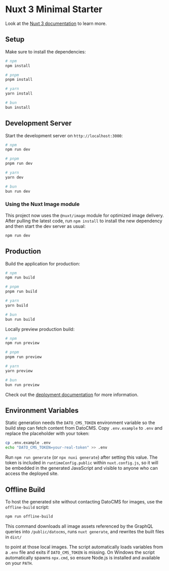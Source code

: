 # Nuxt 3 Minimal Starter

Look at the [Nuxt 3 documentation](https://nuxt.com/docs/getting-started/introduction) to learn more.

## Setup

Make sure to install the dependencies:

```bash
# npm
npm install

# pnpm
pnpm install

# yarn
yarn install

# bun
bun install
```

## Development Server

Start the development server on `http://localhost:3000`:

```bash
# npm
npm run dev

# pnpm
pnpm run dev

# yarn
yarn dev

# bun
bun run dev
```

### Using the Nuxt Image module

This project now uses the `@nuxt/image` module for optimized image delivery.
After pulling the latest code, run `npm install` to install the new dependency
and then start the dev server as usual:

```bash
npm run dev
```

## Production

Build the application for production:

```bash
# npm
npm run build

# pnpm
pnpm run build

# yarn
yarn build

# bun
bun run build
```

Locally preview production build:

```bash
# npm
npm run preview

# pnpm
pnpm run preview

# yarn
yarn preview

# bun
bun run preview
```

Check out the [deployment documentation](https://nuxt.com/docs/getting-started/deployment) for more
information.

## Environment Variables

Static generation needs the `DATO_CMS_TOKEN` environment variable so the
build step can fetch content from DatoCMS. Copy `.env.example` to `.env` and
replace the placeholder with your token:

```bash
cp .env.example .env
echo "DATO_CMS_TOKEN=your-real-token" >> .env
```

Run `npm run generate` (or `npx nuxi generate`) after setting this value. The
token is included in `runtimeConfig.public` within `nuxt.config.js`, so it will
be embedded in the generated JavaScript and visible to anyone who can access
the deployed site.

## Offline Build

To host the generated site without contacting DatoCMS for images, use the
`offline-build` script:

```bash
npm run offline-build
```

This command downloads all image assets referenced by the GraphQL queries into
`/public/datocms`, runs `nuxt generate`, and rewrites the built files in `dist/`

to point at those local images. The script automatically loads variables from a
`.env` file and exits if `DATO_CMS_TOKEN` is missing. On Windows the script
automatically spawns `npx.cmd`, so ensure Node.js is installed and available on
your `PATH`.



